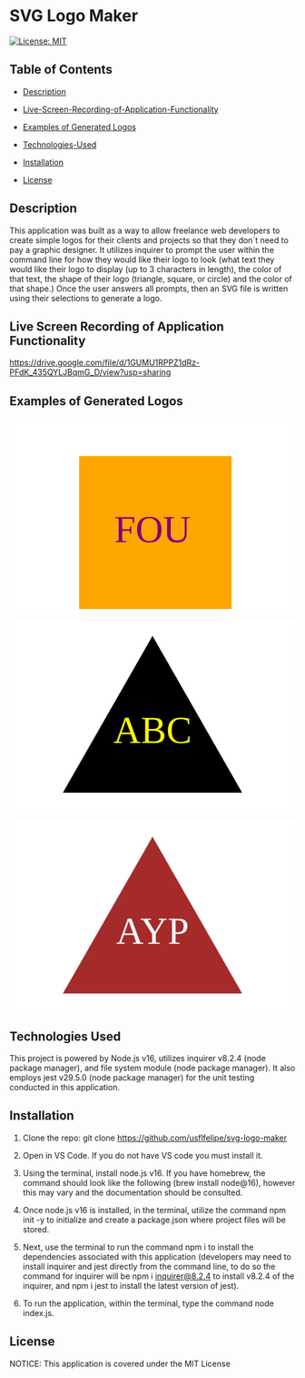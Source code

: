 # SVG Logo Maker

[![License: MIT](https://img.shields.io/badge/License-MIT-yellow.svg)](https://opensource.org/licenses/MIT)

## Table of Contents

 * [Description](#description)

 * [Live-Screen-Recording-of-Application-Functionality](#live-screen-recording-of-application-functionality)

 * [Examples of Generated Logos](#examples-of-Generated-Logos)

 * [Technologies-Used](#technologies-used)

 * [Installation](#installation)

 * [License](#license)


## Description

This application was built as a way to allow freelance web developers to create simple logos for their clients and projects so that they don`t need to pay a graphic designer. It utilizes inquirer to prompt the user within the command line for how they would like their logo to look (what text they would like their logo to display (up to 3 characters in length), the color of that text, the shape of their logo (triangle, square, or circle) and the color of that shape.) Once the user answers all prompts, then an SVG file is written using their selections to generate a logo. 

## Live Screen Recording of Application Functionality

https://drive.google.com/file/d/1GUMU1RPPZ1dRz-PFdK_435QYLJBqmG_D/view?usp=sharing

## Examples of Generated Logos

![logo](./examples/logo.svg)

![logo2](./examples/logo2.svg)

![logo3](./examples/logo3.svg)


## Technologies Used

This project is powered by Node.js v16, utilizes inquirer v8.2.4 (node package manager), and file system module (node package manager). It also employs jest v29.5.0 (node package manager) for the unit testing conducted in this application. 

## Installation

1. Clone the repo:
   git clone https://github.com/usflfelipe/svg-logo-maker

2. Open in VS Code. If you do not have VS code you must install it.

3. Using the terminal, install node.js v16. If you have homebrew, the command should look like the following (brew install node@16), however this may vary and the documentation should be consulted.

4. Once node.js v16 is installed, in the terminal, utilize the command npm init -y to initialize and create a package.json where project files will be stored.

5. Next, use the terminal to run the command npm i to install the dependencies associated with this application (developers may need to install inquirer and jest directly from the command line, to do so the command for inquirer will be npm i inquirer@8.2.4 to install v8.2.4 of the inquirer, and npm i jest to install the latest version of jest).

6. To run the application, within the terminal, type the command node index.js.
 

## License

NOTICE: This application is covered under the MIT License
